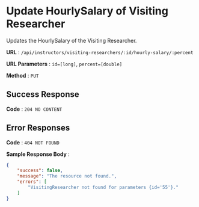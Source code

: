 # Update HourlySalary of Visiting Researcher

Updates the HourlySalary of the Visiting Researcher.

**URL** : `/api/instructors/visiting-researchers/:id/hourly-salary/:percent`

**URL Parameters** : `id=[long]`, `percent=[double]`

**Method** : `PUT`

## Success Response

**Code** : `204 NO CONTENT`

## Error Responses

**Code** : `404 NOT FOUND`

**Sample Response Body** : 
```json
{
    "success": false,
    "message": "The resource not found.",
    "errors": [
        "VisitingResearcher not found for parameters {id='55'}."
    ]
}
```
